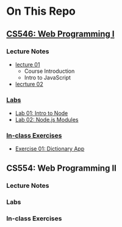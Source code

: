 # On This Repo

## [CS546: Web Programming I](https://github.com/halfundecided/web-programming-stevens/tree/master/web-programming-1)

### Lecture Notes
+ [lecture 01](https://github.com/halfundecided/web-programming-stevens/tree/master/web-programming-1/lecture-notes/lecture01)
  + Course Introduction
  + Intro to JavaScript
+ [lecrture 02]()

### [Labs](https://github.com/halfundecided/web-programming-stevens/tree/master/web-programming-1/labs)
+ [Lab 01: Intro to Node](https://github.com/halfundecided/web-programming-stevens/tree/master/web-programming-1/labs/lab01)
+ [Lab 02: Node.js Modules](https://github.com/halfundecided/web-programming-stevens/tree/master/web-programming-1/labs/lab02)


### [In-class Exercises]()
+ [Exercise 01: Dictionary App](https://github.com/halfundecided/web-programming-stevens/tree/master/web-programming-1/inclass-exercises/exercise01)







## CS554: Web Programming II 

### Lecture Notes
### Labs 
### In-class Exercises
